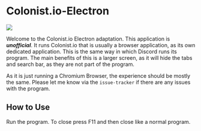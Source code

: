 # Colonist.io-Electron
<a href="https://www.buymeacoffee.com/dumblydorr"><img src="https://img.buymeacoffee.com/button-api/?text=Buy me a coffee&emoji=&slug=dumblydorr&button_colour=FFDD00&font_colour=000000&font_family=Poppins&outline_colour=000000&coffee_colour=ffffff" /></a>

Welcome to the Colonist.io Electron adaptation. This application is **_unofficial_**. It runs Colonist.io that is usually a browser application, as its own dedicated application. This is the same way in which Discord runs its program. The main benefits of this is a larger screen, as it will hide the tabs and search bar, as they are not part of the program.

As it is just running a Chromium Browser, the experience should be mostly the same. Please let me know via the `issue-tracker` if there are any issues with the program.

## How to Use

Run the program. To close press F11 and then close like a normal program.
